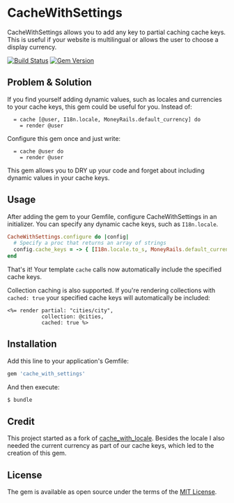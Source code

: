 # CacheWithSettings
CacheWithSettings allows you to add any key to partial caching cache keys. This is useful if your website is multilingual or allows the user to choose a display currency.

[![Build Status](https://travis-ci.org/richardvenneman/cache_with_settings.svg?branch=master)](https://travis-ci.org/richardvenneman/cache_with_settings)
[![Gem Version](https://badge.fury.io/rb/cache_with_settings.svg)](https://badge.fury.io/rb/cache_with_settings)

## Problem & Solution
If you find yourself adding dynamic values, such as locales and currencies to your cache keys, this gem could be useful for you. Instead of:

```
  = cache [@user, I18n.locale, MoneyRails.default_currency] do
    = render @user
```

Configure this gem once and just write:

```
  = cache @user do
    = render @user
```

This gem allows you to DRY up your code and forget about including dynamic values in your cache keys.

## Usage
After adding the gem to your Gemfile, configure CacheWithSettings in an initializer. You can specify any dynamic cache keys, such as `I18n.locale`.

```ruby
CacheWithSettings.configure do |config|
  # Specify a proc that returns an array of strings
  config.cache_keys = -> { [I18n.locale.to_s, MoneyRails.default_currency.to_s] }
end
```

That's it! Your template `cache` calls now automatically include the specified cache keys.

Collection caching is also supported. If you're rendering collections with `cached: true` your specified cache keys will automatically be included:

```erb
<%= render partial: "cities/city",
           collection: @cities,
           cached: true %>
```

## Installation
Add this line to your application's Gemfile:

```ruby
gem 'cache_with_settings'
```

And then execute:
```bash
$ bundle
```

## Credit
This project started as a fork of [cache_with_locale](https://github.com/igorkasyanchuk/cache_with_locale). Besides the locale I also needed the current currency as part of our cache keys, which led to the creation of this gem.

## License
The gem is available as open source under the terms of the [MIT License](https://opensource.org/licenses/MIT).
